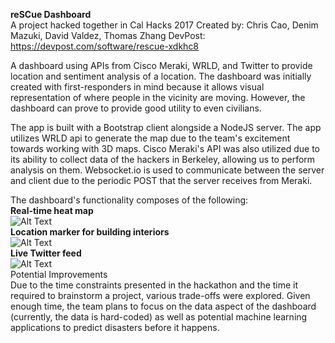 <b>reSCue Dashboard</b>
</br>
A project hacked together in Cal Hacks 2017
Created by: Chris Cao, Denim Mazuki, David Valdez, Thomas Zhang
DevPost: https://devpost.com/software/rescue-xdkhc8

A dashboard using APIs from Cisco Meraki, WRLD, and Twitter to provide location and sentiment analysis of a location.
The dashboard was initially created with first-responders in mind because it allows visual representation of where people in the vicinity are moving. However, the dashboard can prove to provide good utility to even civilians.

The app is built with a Bootstrap client alongside a NodeJS server. The app utilizes WRLD api to generate the map due to the team's excitement towards working with 3D maps. Cisco Meraki's API was also utilized due to its ability to collect data of the hackers in Berkeley, allowing us to perform analysis on them. Websocket.io is used to communicate between the server and client due to the periodic POST that the server receives from Meraki.

The dashboard's functionality composes of the following:<br />
<b>Real-time heat map</b>
<br/>
![Alt Text](https://media.giphy.com/media/xT9IgHmpc1WlRqIQ1i/giphy.gif)
<br />
<b>Location marker for building interiors</b>
<br />
![Alt Text](https://media.giphy.com/media/l1J9BuncDaKJhva3C/giphy.gif)
<br />
<b>Live Twitter feed</b>
<br />
![Alt Text](https://media.giphy.com/media/xT9IgiiNjM8MiiSKgU/giphy.gif)
<br />
Potential Improvements
<br />
Due to the time constraints presented in the hackathon and the time it required to brainstorm a project, various trade-offs were explored. Given enough time, the team plans to focus on the data aspect of the dashboard (currently, the data is hard-coded) as well as potential machine learning applications to predict disasters before it happens.
